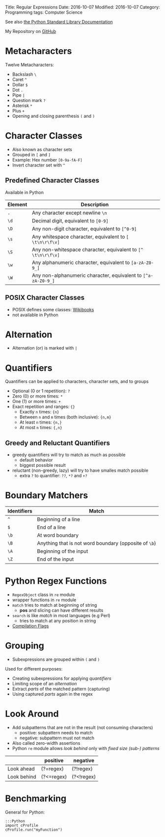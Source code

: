 Title: Regular Expressions
Date: 2016-10-07
Modified: 2016-10-07
Category: Programming
tags: Computer Science


See also [the Python Standard Library Documentation](https://docs.python.org/3/library/re.html)

My Repository on [GitHub](https://github.com/LukasWoodtli/MasteringPythonRegularExpressions)


Metacharacters
==============

Twelve Metacharacters:

- Backslash `\`
- Caret `^`
- Dollar `$`
- Dot `.`
- Pipe `|`
- Question mark `?`
- Asterisk `*`
- Plus `+`
- Opening and closing parenthesis `(` and `)`


Character Classes
=================

- Also known as character sets
- Grouped in `[` and `]`
- Example: Hex number `[0-9a-fA-F]`
- Invert character set with `^`

Predefined Character Classes
----------------------------

Available in Python

| Element | Description                                                     |
|---------|-----------------------------------------------------------------|
| `.`     | Any character except newline `\n`                               |
| `\d`    | Decimal digit, equivalent to `[0-9]`                            |
| `\D`    | Any non-digit character, equivalent to `[^0-9]`                 |
| `\s`    | Any whitespace character, equivalent to `[ \t\n\r\f\v]`         |
| `\S`    | Any non-whitespace character, equivalent to `[^ \t\n\r\f\v]`    |
| `\w`    | Any alphanumeric character, equivalent to `[a-zA-Z0-9_]`        |
| `\W`    | Any non-alphanumeric character, equivalent to `[^a-zA-Z0-9_]`   |


POSIX Character Classes
-----------------------

- POSIX defines some classes: [Wikibooks](https://en.wikibooks.org/wiki/Regular_Expressions/POSIX_Basic_Regular_Expressions#Character_classes)
- not available in Python


Alternation
===========

- Alternation (or) is marked with `|`

Quantifiers
===========

Quantifiers can be applied to characters, character sets, and to groups

- Optional (0 or 1 repetition): `?`
- Zero (0) or more times: `*`
- One (1) or more times: `+`
- Exact repetition and ranges: `{}`
    - Exactly `n` times: `{n}`
    - Between `n` and `m` times (both inclusive): `{n,m}`
    - At least `n` times: `{n,}`
    - At most `n` times: `{,n}`

Greedy and Reluctant Quantifiers
--------------------------------

- greedy quantifiers will try to match as much as possible
    - default behavior
    - biggest possible result
- reluctant (non-greedy, lazy) will try to have smalles match possible
    - extra `?` to quantifier: `??`, `*?` and `+?`

Boundary Matchers
=================

| Identifiers | Match           |
|------|------------------------|
| `^`  | Beginning of a line    |
| `$`  | End of a line          |
| `\b` | At word boundary       |
| `\B` | Anything that is not word boundary (opposite of `\b`) |
| `\A` | Beginning of the input |
| `\Z` | End of the input       |


Python Regex Functions
======================

- `RegexObject` class in `re` module
- wrapper functions in `re` module
- `match` tries to match at beginning of string
    - **pos** and slicing can have different results
- `search` is like *match* in most languages (e.g Perl)
    - tries to match at any position in string
- [Compilation Flags](https://docs.python.org/2/library/re.html#re.compile)


Grouping
========

- Subexpressions are grouped within `(` and `)`

Used for different purposes:

- Creating subexpressions for applying *quantifiers*
- Limiting scope of an *alternation*
- Extract *parts* of the matched pattern (capturing)
- Using captured *parts* again in the regex


Look Around
===========

- Add subpatterns that are not in the result (not consuming characters)
    - positive: subpattern needs to match
    - negative: subpattern must not match
- Also called zero-width assertions
- Python `re` module allows *look behind* only with *fixed size (sub-) patterns*

|              |  positive  | negative   |
|--------------|------------|------------|
| Look ahead   | (?=regex)  | (?!regex)  |
| Look behind  | (?<=regex) | (?<!regex) |


Benchmarking
============

General for Python:

    :::Python
    import cProfile
    cProfile.run("myFunction")
